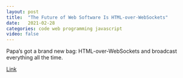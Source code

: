 ```yaml
---
layout: post
title:  "The Future of Web Software Is HTML-over-WebSockets"
date:   2021-02-28
categories: code web programming javascript
video: false
---
```


Papa’s got a brand new bag: HTML-over-WebSockets and broadcast everything all the time.

[Link](//alistapart.com/article/the-future-of-web-software-is-html-over-websockets/)
